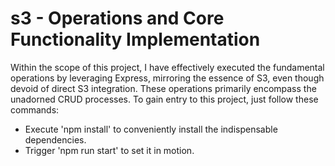 # s3 - Operations and Core Functionality Implementation
Within the scope of this project, I have effectively executed the fundamental operations by leveraging Express, mirroring the essence of S3, even though devoid of direct S3 integration. These operations primarily encompass the unadorned CRUD processes.
To gain entry to this project, just follow these commands:
- Execute 'npm install' to conveniently install the indispensable dependencies.
- Trigger 'npm run start' to set it in motion.

